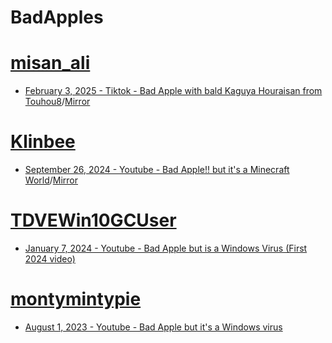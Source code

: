# BadApples

# [misan_ali](https://www.tiktok.com/@misan_ali)
- [February 3, 2025 - Tiktok - Bad Apple with bald Kaguya Houraisan from Touhou8](https://www.tiktok.com/@misan_ali/video/7466798468321856801)/[Mirror](https://www.youtube.com/watch?v=2nYZxMmlYe4)
# [Klinbee](https://www.youtube.com/@Klinbee)
- [September 26, 2024 - Youtube - Bad Apple!! but it's a Minecraft World](https://www.youtube.com/watch?v=RN3QW9SVnds)/[Mirror](https://www.youtube.com/watch?v=sdF9y3UFR58)
# [TDVEWin10GCUser](https://www.youtube.com/@TDVEWin10GCUser)
- [January 7, 2024 - Youtube -  Bad Apple but is a Windows Virus (First 2024 video)](https://www.youtube.com/watch?v=eFSVK3B7yTs)
# [montymintypie](https://www.youtube.com/@montymintypie)
- [August 1, 2023 - Youtube - Bad Apple but it's a Windows virus](https://www.youtube.com/watch?v=EZpZwunMzuE)
